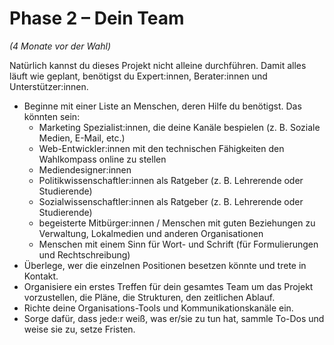 # Phase 2 – Dein Team

*(4 Monate vor der Wahl)*

Natürlich kannst du dieses Projekt nicht alleine durchführen. Damit alles läuft wie geplant,
benötigst du Expert:innen, Berater:innen und Unterstützer:innen.

- Beginne mit einer Liste an Menschen, deren Hilfe du benötigst. Das könnten sein:
  - Marketing Spezialist:innen, die deine Kanäle bespielen (z. B. Soziale Medien, E-Mail, etc.)
  - Web-Entwickler:innen mit den technischen Fähigkeiten den Wahlkompass online zu stellen
  - Mediendesigner:innen
  - Politikwissenschaftler:innen als Ratgeber (z. B. Lehrerende oder Studierende)
  - Sozialwissenschaftler:innen als Ratgeber (z. B. Lehrerende oder Studierende)
  - begeisterte Mitbürger:innen / Menschen mit guten Beziehungen zu Verwaltung, Lokalmedien und
    anderen Organisationen
  - Menschen mit einem Sinn für Wort- und Schrift (für Formulierungen und Rechtschreibung)
- Überlege, wer die einzelnen Positionen besetzen könnte und trete in Kontakt.
- Organisiere ein erstes Treffen für dein gesamtes Team um das Projekt vorzustellen, die Pläne, die
  Strukturen, den zeitlichen Ablauf.
- Richte deine Organisations-Tools und Kommunikationskanäle ein.
- Sorge dafür, dass jede:r weiß, was er/sie zu tun hat, sammle To-Dos und weise sie zu, setze
  Fristen.